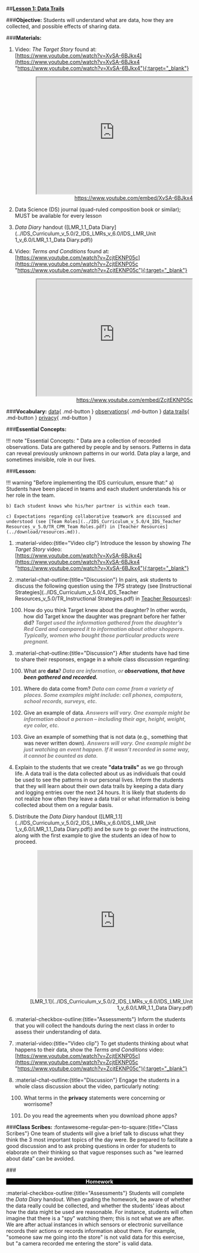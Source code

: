 ##**<u>Lesson 1: Data Trails</u>**

###**Objective:**
Students will understand what are data, how they are collected, and possible effects of sharing data.

###**Materials:**

1. Video: *The Target Story* found at:<br>
    [https://www.youtube.com/watch?v=XvSA-6BJkx4](https://www.youtube.com/watch?v=XvSA-6BJkx4 "https://www.youtube.com/watch?v=XvSA-6BJkx4"){:target="_blank"}

    <div align="right"><iframe width="420" height="315"
    src="https://www.youtube.com/embed/XvSA-6BJkx4" allowfullscreen>
    </iframe><br><a href="https://www.youtube.com/embed/XvSA-6BJkx4">https://www.youtube.com/embed/XvSA-6BJkx4</a></div>

2. Data Science (DS) journal (quad-ruled composition book or similar); MUST be available for every
lesson

3. *Data Diary* handout ([LMR_1.1_Data Diary](../IDS_Curriculum_v_5.0/2_IDS_LMRs_v_6.0/IDS_LMR_Unit 1_v_6.0/LMR_1.1_Data Diary.pdf))

4. Video: *Terms and Conditions* found at:<br>
    [https://www.youtube.com/watch?v=ZcjtEKNP05c](https://www.youtube.com/watch?v=ZcjtEKNP05c "https://www.youtube.com/watch?v=ZcjtEKNP05c"){:target="_blank"}

    <div align="right"><iframe width="420" height="315"
    src="https://www.youtube.com/embed/ZcjtEKNP05c" allowfullscreen>
    </iframe><br><a href="https://www.youtube.com/embed/ZcjtEKNP05c">https://www.youtube.com/embed/ZcjtEKNP05c</a></div>

###**Vocabulary:**
[data](../../vocabulary/unit1/#data "Data are information, or observations, that have been gathered and recorded"){ .md-button }
[observations](../../vocabulary/unit1/#observations "Data that have been gathered and recorded"){ .md-button }
[data trails](../../vocabulary/unit1/#data-trails "the data collected about us as individuals that could be used to see the patterns in our personal lives"){ .md-button }
[privacy](../../vocabulary/unit1/#privacy "the right of individuals to have control over how their personal information is collected and used"){ .md-button }


###**Essential Concepts:**

!!! note "Essential Concepts: "
    Data are a collection of recorded observations. Data are gathered by people and
    by sensors. Patterns in data can reveal previously unknown patterns in our world. Data play a large, and
    sometimes invisible, role in our lives.

###**Lesson:**

!!! warning "Before implementing the IDS curriculum, ensure that:"
    a) Students have been placed in teams and each student understands his or
    her role in the team.

    b) Each student knows who his/her partner is within each team.

    c) Expectations regarding collaborative teamwork are discussed and
    understood (see [Team Roles](../IDS_Curriculum_v_5.0/4_IDS_Teacher Resources_v_5.0/TR_CPM_Team Roles.pdf) in [Teacher Resources](../download/resources.md)).


1. :material-video:{title="Video clip"} Introduce the lesson by showing *The Target Story* video:<br>
    [https://www.youtube.com/watch?v=XvSA-6BJkx4](https://www.youtube.com/watch?v=XvSA-6BJkx4 "https://www.youtube.com/watch?v=XvSA-6BJkx4"){:target="_blank"}

2. :material-chat-outline:{title="Discussion"} In pairs, ask students to discuss the following question using the *TPS* strategy (see [Instructional
Strategies](../IDS_Curriculum_v_5.0/4_IDS_Teacher Resources_v_5.0/TR_Instructional Strategies.pdf) in [Teacher Resources](../download/resources.md)):

    100. How do you think Target knew about the daughter? In other words, how did Target know
    the daughter was pregnant before her father did? <span style="color:grey">***Target used the information
    gathered from the daughter’s Red Card and compared it to information about other
    shoppers. Typically, women who bought those particular products were pregnant.***</span>

3. :material-chat-outline:{title="Discussion"} After students have had time to share their responses, engage in a whole class discussion
regarding:

    100. What are **data**? <span style="color:grey">***Data are information, or ***</span> ***observations***<span style="color:grey">***, that have been gathered and 
    recorded.***</span>

    100. Where do data come from? <span style="color:grey">***Data can come from a variety of places. Some examples
    might include: cell phones, computers, school records, surveys, etc.***</span>

    100. Give an example of data. <span style="color:grey">***Answers will vary. One example might be information
    about a person – including their age, height, weight, eye color, etc.***</span>

    100. Give an example of something that is not data (e.g., something that was never written
    down). <span style="color:grey">***Answers will vary. One example might be just watching an event happen. If
    it wasn’t recorded in some way, it cannot be counted as data.***</span>

4. Explain to the students that we create **"data trails"** as we go through life. A data trail is the data
collected about us as individuals that could be used to see the patterns in our personal lives.
Inform the students that they will learn about their own data trails by keeping a data diary and
logging entries over the next 24 hours. It is likely that students do not realize how often they leave a data trail or what information is being collected about them on a regular basis.

5. Distribute the *Data Diary* handout ([LMR_1.1](../IDS_Curriculum_v_5.0/2_IDS_LMRs_v_6.0/IDS_LMR_Unit 1_v_6.0/LMR_1.1_Data Diary.pdf)) and be sure to go over the instructions, along with
the first example to give the students an idea of how to proceed.  

    <div align="right"><iframe src="https://docs.google.com/viewerng/viewer?url=https://curriculum.idsucla.org/IDS_Curriculum_v_5.0/2_IDS_LMRs_v_6.0/IDS_LMR_Unit 1_v_6.0/LMR_1.1_Data Diary.pdf&embedded=true" style=" width:420px;height:400px;" frameborder="0"></iframe><br>[LMR_1.1](../IDS_Curriculum_v_5.0/2_IDS_LMRs_v_6.0/IDS_LMR_Unit 1_v_6.0/LMR_1.1_Data Diary.pdf)</div>  


6. :material-checkbox-outline:{title="Assessments"} Inform the students that you will collect the handouts during the next class in order to assess their
understanding of data.

7. :material-video:{title="Video clip"} To get students thinking about what happens to their data, show the *Terms and Conditions* video:<br>
    [https://www.youtube.com/watch?v=ZcjtEKNP05c](https://www.youtube.com/watch?v=ZcjtEKNP05c "https://www.youtube.com/watch?v=ZcjtEKNP05c"){:target="_blank"}

8. :material-chat-outline:{title="Discussion"} Engage the students in a whole class discussion about the video, particularly noting:

    100. What terms in the **privacy** statements were concerning or worrisome?

    100. Do you read the agreements when you download phone apps?

###**Class Scribes:**
:fontawesome-regular-pen-to-square:{title="Class Scribes"} One team of students will give a brief talk to discuss what they think the 3 most important topics
of the day were. Be prepared to facilitate a good discussion and to ask probing questions in order
for students to elaborate on their thinking so that vague responses such as “we learned about
data” can be avoided.

###<p style="background: black; color: white; text-align: center;">**Homework**</p>
:material-checkbox-outline:{title="Assessments"} Students will complete the *Data Diary* handout. When grading the homework, be aware of
whether the data really could be collected, and whether the students' ideas about how the data
might be used are reasonable. For instance, students will often imagine that there is a "spy"
watching them; this is not what we are after. We are after actual instances in which sensors or
electronic surveillance records their actions or records information about them. For example,
"someone saw me going into the store" is not valid data for this exercise, but "a camera recorded
me entering the store" is valid data.
